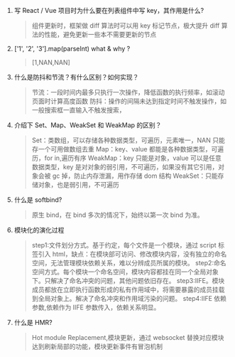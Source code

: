 1. 写 React / Vue 项目时为什么要在列表组件中写 key，其作用是什么?

   > 组件更新时，框架做 diff 算法时可以用 key 标记节点，极大提升 diff 算法的性能，避免更新一些本不需要更新的节点

2. ['1', '2', '3'].map(parseInt) what & why ?

   > [1,NAN,NAN]

3. 什么是防抖和节流？有什么区别？如何实现？

   > 节流：一段时间内最多只执行一次操作，降低函数的执行频率，如滚动页面时计算高度函数
   > 防抖：操作的间隔未达到指定时间不触发操作，如一般搜索框一直输入不触发搜索，

4. 介绍下 Set、Map、WeakSet 和 WeakMap 的区别？

   > Set：类数组，可以存储各种数据类型，可遍历，元素唯一，NAN 只能存一个可用做数组去重
   > Map：key、value 都能是各种数据类型，可遍历，for in,遍历有序
   > WeakMap：key 只能是对象，value 可以是任意数据类型，key 是对对象的弱引用，不可遍历，如果没有其它引用，对象会被 gc 掉，防止内存泄漏，用作存储 dom 结构
   > WeakSet：只能存储对象，也是弱引用，不可遍历

5. 什么是 softbind?

   > 原生 bind，在 bind 多次的情况下，始终以第一次 bind 为准。

6. 模块化的演化过程

   > step1:文件划分方式。基于约定，每个文件是一个模块，通过 script 标签引入 html，缺点：在模块部可访问、修改模块内容，没有独立的命名空间，无法管理模块依赖关系，难以分辨成员所属的模块。
   > step2:命名空间方式。每个模块一个命名空间，模块内容都挂在同一个全局对象下。只解决了命名冲突的问题，其他问题依旧存在。
   > step3:IIFE。模块成员都放在立即执行函数形成的私有作用域中，将需要暴露的成员挂载到全局对象上。解决了命名冲突和作用域污染的问题。
   > step4:IIFE 依赖参数,依赖作为 IIFE 参数传入，依赖关系明显。

7. 什么是 HMR?
   > Hot module Replacement,模块更新，通过 websocket 替换对应模块达到刷新局部的功能，模块更新事件有冒泡机制
